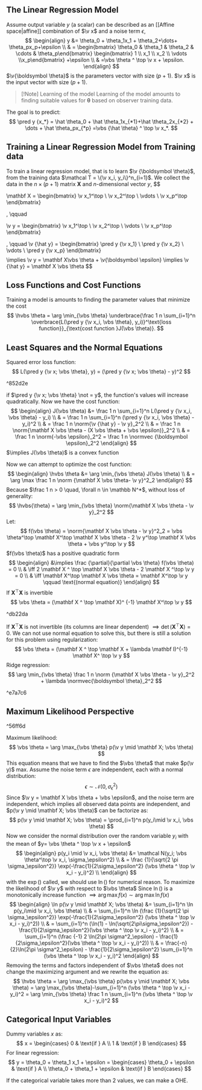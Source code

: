 ## The Linear Regression Model
Assume output variable $y$ (a scalar) can be described as an [[Affine space|affine]] combination of $\v x$ and a noise term $\epsilon$,
$$
\begin{align}
y &= \theta_0 + \theta_1x_1 + \theta_2+\dots+ \theta_px_p+\epsilon \\
& = \begin{bmatrix} \theta_0 & \theta_1 & \theta_2 & \cdots & \theta_p\end{bmatrix}
\begin{bmatrix} 1 \\ x_1 \\ x_2 \\ \vdots \\x_p\end{bmatrix} 
+\epsilon \\
& =\vbs \theta ^ \top \v x + \epsilon.
\end{align}
$$
$\v{\boldsymbol \theta}$ is the parameters vector with size $(p+1)$.
$\v x$ is the input vector with size $(p+1)$.

> [!Note] Learning of the model
> Learning of the model amounts to finding suitable values for $\boldsymbol \theta$ based on observer training data.

The goal is to predict:
$$
\pred y {x_*} = \hat \theta_0 + \hat \theta_1x_{*1}+\hat \theta_2x_{*2} + \dots + \hat \theta_px_{*p} =\vbs {\hat \theta} ^ \top \v x_*.
$$
## Training a Linear Regression Model from Training data
To train a linear regression model, that is to learn $\v {\boldsymbol \theta}$, from the training data $\mathcal T = \{\v x_i, y_i\}^n_{i=1}$.
We collect the data in the $n \times (p+1)$ matrix $\mathbf X$ and $n$-dimensional vector $y$,
$$

\mathbf X = 
\begin{bmatrix} \v x_1^\top \\ \v x_2^\top \\ \vdots \\ \v x_p^\top
\end{bmatrix}

, \qquad 

\v y = 
\begin{bmatrix} \v x_1^\top \\ \v x_2^\top \\ \vdots \\ \v x_p^\top
\end{bmatrix}

, \qquad
\v {\hat y} = 
\begin{bmatrix} \pred y {\v x_1} \\ \pred y {\v x_2} \\ \vdots \\ \pred y {\v x_p}
\end{bmatrix}
$$
$$
\implies \v y = \mathbf X\vbs \theta + \v{\boldsymbol \epsilon} \implies \v {\hat y} = \mathbf X \vbs \theta
$$
## Loss Functions and Cost Functions
Training a model is amounts to finding the parameter values that minimize the cost
$$
\hvbs \theta = \arg \min_{\vbs \theta} \underbrace{\frac 1 n \sum_{i=1}^n \overbrace{L(\pred y {\v x_i, \vbs \theta}, y_i)}^\text{loss function}}_{\text{cost function }J(\vbs \theta)}. 
$$
## Least Squares and the Normal Equations
Squared error loss function:
$$
L(\pred y {\v x; \vbs \theta}, y) = (\pred y {\v x; \vbs \theta} - y)^2
$$

^852d2e

if $\pred y {\v x; \vbs \theta} \not = y$, the function's values will increase quadratically.
Now we have the cost function:
$$
\begin{align}
J(\vbs \theta) &= \frac 1 n \sum_{i=1}^n L(\pred y {\v x_i, \vbs \theta} - y_i) \\
& = \frac 1 n \sum_{i=1}^n (\pred y {\v x_i, \vbs \theta} - y_i)^2 \\
& = \frac 1 n \norm{\v {\hat y} - \v y}_2^2 \\
& = \frac 1 n \norm{\mathbf X \vbs \theta - (X \vbs \theta + \vbs \epsilon)}_2^2 \\
& = \frac 1 n \norm{-\vbs \epsilon}_2^2 = \frac 1 n \normvec {\boldsymbol \epsilon}_2^2
\end{align}
$$
$\implies J(\vbs \theta)$ is a convex function

Now we can attempt to optimize the cost function:
$$
\begin{align}
\hvbs \theta &= \arg \min_{\vbs \theta} J(\vbs \theta) \\
& = \arg \max \frac 1 n \norm {\mathbf X \vbs \theta- \v y}^2_2
\end{align}
$$
Because $\frac 1 n > 0 \quad, \forall n \in \mathbb N^*$, without loss of generality:
$$
\hvbs{\theta} = \arg \min_{\vbs \theta} \norm{\mathbf X \vbs \theta - \v y}_2^2
$$
Let: 
$$
f(\vbs \theta) = \norm{\mathbf X \vbs \theta - \v y}^2_2 = \vbs \theta^\top \mathbf X^\top \mathbf X \vbs \theta - 2 \v y^\top \mathbf X \vbs \theta + \vbs y^\top \v y
$$
$f(\vbs \theta)$ has a positive quadratic form
$$
\begin{align}
&\implies \frac {\partial}{\partial \vbs \theta} f(\vbs \theta) = 0 \\
& \iff 2 \mathbf X ^ \top \mathbf X \vbs \theta - 2 \mathbf X ^\top \v y = 0 \\
& \iff \mathbf X^\top \mathbf X \vbs \theta = \mathbf X^\top \v y \qquad \text{(normal equation)}
\end{align}
$$
If $\mathbf X ^ \top \mathbf X$ is invertible
$$
\vbs \theta = (\mathbf X ^ \top \mathbf X)^ {-1} \mathbf X^\top \v y
$$

^db22da

If $\mathbf X ^ \top \mathbf X$ is not invertible (its columns are linear dependent) $\implies \det(\mathbf X ^ \top \mathbf X) =0$. We can not use normal equation to solve this, but there is still a solution for this problem using regularization:
$$
\vbs \theta = (\mathbf X ^ \top \mathbf X + \lambda \mathbf I)^{-1} \mathbf X^ \top \v y
$$
Ridge regression:
$$
\arg \min_{\vbs \theta} \frac 1 n \norm {\mathbf X \vbs \theta - \v y}_2^2 + \lambda \normvec{\boldsymbol \theta}_2^2
$$

^e7a7c6

## Maximum Likelihood Perspective

^56ff6d

Maximum likelihood:
$$
\vbs \theta = \arg \max_{\vbs \theta} p(\v y \mid \mathbf X; \vbs \theta)
$$
This equation means that we have to find the $\vbs \theta$ that make $p(\v y)$ max.
Assume the noise term $\epsilon$ are independent, each with a normal distribution:
$$
\epsilon \sim \mathcal N(0, \sigma_\epsilon^2) 
$$
Since $\v y = \mathbf X \vbs \theta + \vbs \epsilon$, and the noise term are independent, which implies all observed data points are independent, and $p(\v y \mid \mathbf X; \vbs \theta)$ can be factorize as:
$$
p(\v y \mid \mathbf X; \vbs \theta) = \prod_{i=1}^n p(y_i\mid \v x_i, \vbs \theta)
$$
Now we consider the normal distribution over the random variable $y_i$ with the mean of $y= \vbs \theta ^ \top \v x + \epsilon$
$$
\begin{align}
p(y_i \mid \v x_i, \vbs \theta) &= \mathcal N(y_i; \vbs \theta^\top \v x_i, \sigma_\epsilon^2) \\
& = \frac {1}{\sqrt{2 \pi \sigma_\epsilon^2}} \exp(-\frac{1}{2\sigma_\epsilon^2} (\vbs \theta ^ \top \v x_i - y_i)^2) \\
\end{align}
$$
with the $\exp()$ called, we should use $\ln()$ for numerical reason.
To maximize the likelihood of $\v y$ with respect to $\vbs \theta$ 
Since $\ln()$ is a monotonically increase function $\implies \arg \max f(x) \sim \arg \max \ln f(x)$
$$
\begin{align}
\ln p(\v y \mid \mathbf X; \vbs \theta) &= \sum_{i=1}^n \ln p(y_i\mid \v x_i, \vbs \theta) \\
& = \sum_{i=1}^n \ln (\frac {1}{\sqrt{2 \pi \sigma_\epsilon^2}} \exp(-\frac{1}{2\sigma_\epsilon^2} (\vbs \theta ^ \top \v x_i - y_i)^2)) \\
& = \sum_{i=1}^n (\ln(1) - \ln(\sqrt{2\pi\sigma_\epsilon^2}) -\frac{1}{2\sigma_\epsilon^2}(\vbs \theta ^ \top \v x_i - y_i)^2) \\
& = \sum_{i=1}^n (\frac {-1} 2 \ln(2\pi \sigma^2_\epsilon) - \frac{1}{2\sigma_\epsilon^2}(\vbs \theta ^ \top \v x_i - y_i)^2)) \\
& = \frac{-n}{2}\ln(2\pi \sigma^2_\epsilon) - \frac{1}{2\sigma_\epsilon^2} \sum_{i=1}^n (\vbs \theta ^ \top \v x_i - y_i)^2
\end{align}
$$
Removing the terms and factors independent of $\vbs \theta$ does not change the maximizing argument and we rewrite the equation as:
$$
\hvbs \theta = \arg \max_{\vbs \theta} p(\vbs y \mid \mathbf X; \vbs \theta) = \arg \max_{\vbs \theta}-\sum_{i=1}^n (\vbs \theta ^ \top \v x_i - y_i)^2 = \arg \min_{\vbs \theta} \frac 1 n \sum_{i=1}^n (\vbs \theta ^ \top \v x_i - y_i)^2
$$
## Categorical Input Variables
Dummy variables $x$ as:
$$ x =
\begin{cases}
0 & \text{if } A \\
1 & \text{if } B
\end{cases}
$$
For linear regression:
$$
y = \theta_0 + \theta_1 x_1 + \epsilon = \begin{cases}
\theta_0 + \epsilon & \text{if } A \\
\theta_0 + \theta_1 + \epsilon & \text{if } B
\end{cases}
$$

If the categorical variable takes more than 2 values, we can make a OHE.